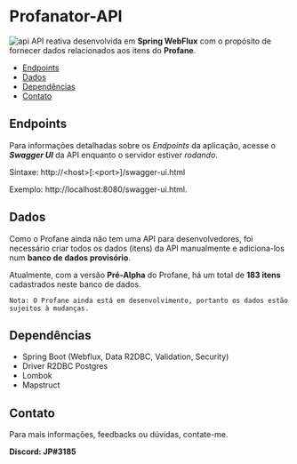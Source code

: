# Profanator-API
![api](https://github.com/user-attachments/assets/c9505bfb-af6c-41c0-8a71-dde17a86d31f)
API reativa desenvolvida em **Spring WebFlux** com o propósito de fornecer dados relacionados aos itens do **Profane**.

- [Endpoints](https://github.com/J-Player/Profanator-API#endpoints)
- [Dados](https://github.com/J-Player/Profanator-API#dados)
- [Dependências](https://github.com/J-Player/Profanator-API#depend%C3%AAncias)
- [Contato](https://github.com/J-Player/Profanator-API#contato)

## Endpoints
Para informações detalhadas sobre os _Endpoints_ da aplicação, acesse o **_Swagger UI_** da API enquanto o servidor
estiver *rodando*.

Sintaxe: http://&lt;host&gt;[:&lt;port&gt;]/swagger-ui.html

Exemplo: http://localhost:8080/swagger-ui.html.

## Dados
Como o Profane ainda não tem uma API para desenvolvedores, foi necessário criar todos os dados (itens) da API
manualmente e adiciona-los num **banco de dados provisório**.

Atualmente, com a versão **Pré-Alpha** do Profane, há um total de **183 itens** cadastrados neste banco de dados.

`Nota: O Profane ainda está em desenvolvimento, portanto os dados estão sujeitos à mudanças.`

## Dependências
- Spring Boot (Webflux, Data R2DBC, Validation, Security)
- Driver R2DBC Postgres
- Lombok
- Mapstruct

## Contato
Para mais informações, feedbacks ou dúvidas, contate-me.

**Discord: JP#3185**
